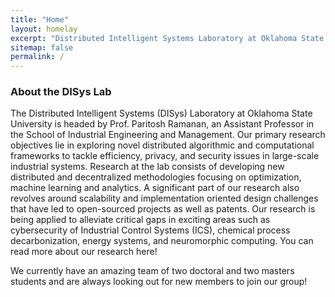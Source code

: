 ```yaml
---
title: "Home"
layout: homelay
excerpt: "Distributed Intelligent Systems Laboratory at Oklahoma State University"
sitemap: false
permalink: /
---
```


### About the DISys Lab
The Distributed Intelligent Systems (DISys) Laboratory at Oklahoma State University is headed 
by Prof. Paritosh Ramanan, an Assistant Professor in the School of Industrial Engineering and Management. 
Our primary research objectives lie in exploring novel distributed algorithmic and computational frameworks to tackle efficiency, 
privacy, and security issues in large-scale industrial systems. Research at the lab consists of developing new distributed 
and decentralized methodologies focusing on optimization, machine learning and analytics. A significant part of our research also revolves
around scalability and implementation oriented design challenges that have led to open-sourced projects as well as patents.
Our research is being applied to alleviate critical gaps in exciting areas such as cybersecurity of Industrial Control Systems (ICS), 
chemical process decarbonization, energy systems, and neuromorphic computing. You can read more about our research here!

We currently have an amazing team of two doctoral and two masters students and are always looking out for new members to join our group!